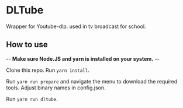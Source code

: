 # DLTube

Wrapper for Youtube-dlp. used in tv broadcast for school.

## How to use

-- **Make sure Node.JS and yarn is installed on your system.** --

Clone this repo.
Run `yarn install`.

Run `yarn run prepare` and navigate the menu to download the required tools.
Adjust binary names in config.json.

Run `yarn run dltube`.
